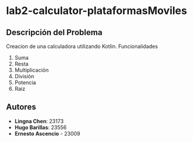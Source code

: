 # lab2-calculator-plataformasMoviles


## Descripción del Problema
Creacion de una calculadora utilizando Kotlin. 
Funcionalidades
1. Suma
2. Resta
3. Multiplicación
4. División
5. Potencia
6. Raiz


## Autores
- **Lingna Chen**: 23173
- **Hugo Barillas**: 23556
- **Ernesto Ascencio** - 23009
